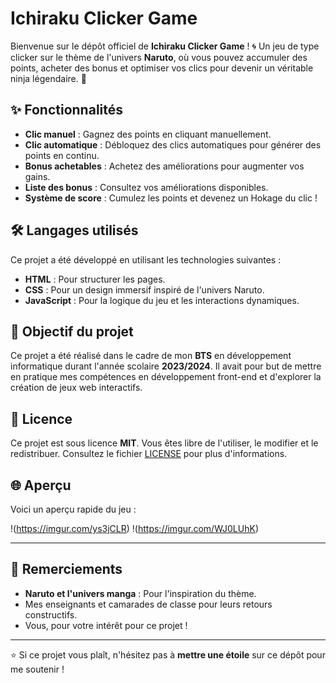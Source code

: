 # Ichiraku Clicker Game

Bienvenue sur le dépôt officiel de **Ichiraku Clicker Game** ! 🌀 Un jeu de type clicker sur le thème de l'univers **Naruto**, où vous pouvez accumuler des points, acheter des bonus et optimiser vos clics pour devenir un véritable ninja légendaire. 🌟

## ✨ Fonctionnalités

- **Clic manuel** : Gagnez des points en cliquant manuellement.
- **Clic automatique** : Débloquez des clics automatiques pour générer des points en continu.
- **Bonus achetables** : Achetez des améliorations pour augmenter vos gains.
- **Liste des bonus** : Consultez vos améliorations disponibles.
- **Système de score** : Cumulez les points et devenez un Hokage du clic !

## 🛠️ Langages utilisés

Ce projet a été développé en utilisant les technologies suivantes :

- **HTML** : Pour structurer les pages.
- **CSS** : Pour un design immersif inspiré de l'univers Naruto.
- **JavaScript** : Pour la logique du jeu et les interactions dynamiques.

## 🎯 Objectif du projet

Ce projet a été réalisé dans le cadre de mon **BTS** en développement informatique durant l'année scolaire **2023/2024**. Il avait pour but de mettre en pratique mes compétences en développement front-end et d'explorer la création de jeux web interactifs.

## 📄 Licence

Ce projet est sous licence **MIT**. Vous êtes libre de l'utiliser, le modifier et le redistribuer. Consultez le fichier [LICENSE](./LICENSE) pour plus d'informations.

## 🌐 Aperçu

Voici un aperçu rapide du jeu :

!(https://imgur.com/ys3jCLR)
!(https://imgur.com/WJ0LUhK)

---

## 🙌 Remerciements

- **Naruto et l'univers manga** : Pour l'inspiration du thème.
- Mes enseignants et camarades de classe pour leurs retours constructifs.
- Vous, pour votre intérêt pour ce projet !

---

⭐ Si ce projet vous plaît, n'hésitez pas à **mettre une étoile** sur ce dépôt pour me soutenir !
